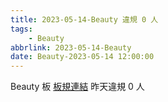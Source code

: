 ```yaml
---
title: 2023-05-14-Beauty 違規 0 人
tags:
    - Beauty
abbrlink: 2023-05-14-Beauty
date: Beauty-2023-05-14 12:00:00
---
```

Beauty 板 [板規連結](https://www.ptt.cc/bbs/Beauty/M.1630069980.A.84B.html)
昨天違規 0 人
